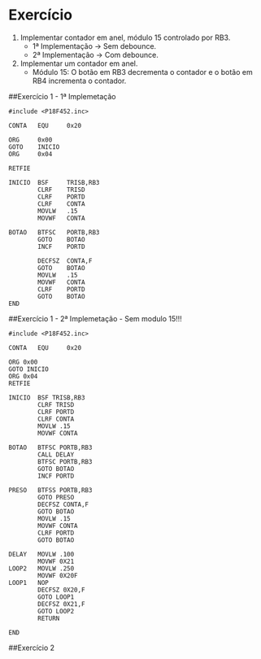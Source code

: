 # Exercício

1.  Implementar contador em anel, módulo 15 controlado por RB3. 
    -  1ª Implementação -> Sem debounce.    
    -  2ª Implementação -> Com debounce.
2.  Implementar um contador em anel.
    - Módulo 15: O botão em RB3 decrementa o contador e o botão em RB4 incrementa o contador.

##Exercício 1 - 1ª Implemetação

```assembly
#include <P18F452.inc>

CONTA   EQU     0x20

ORG     0x00
GOTO    INICIO
ORG     0x04

RETFIE

INICIO  BSF     TRISB,RB3
        CLRF    TRISD
        CLRF    PORTD
        CLRF    CONTA
        MOVLW   .15
        MOVWF   CONTA
	
BOTAO   BTFSC   PORTB,RB3
        GOTO    BOTAO
		INCF    PORTD
		
		DECFSZ  CONTA,F
		GOTO    BOTAO
		MOVLW   .15
		MOVWF   CONTA
		CLRF    PORTD
		GOTO    BOTAO
END

```

##Exercício 1 - 2ª Implemetação - Sem modulo 15!!!

```assembly
#include <P18F452.inc>

CONTA   EQU     0x20

ORG 0x00
GOTO INICIO
ORG 0x04
RETFIE

INICIO 	BSF TRISB,RB3
		CLRF TRISD
	   	CLRF PORTD
	  	CLRF CONTA
	   	MOVLW .15
	 	MOVWF CONTA
	
BOTAO	BTFSC PORTB,RB3
		CALL DELAY
		BTFSC PORTB,RB3
		GOTO BOTAO
		INCF PORTD
		
PRESO   BTFSS PORTB,RB3
        GOTO PRESO
		DECFSZ CONTA,F
		GOTO BOTAO
		MOVLW .15
		MOVWF CONTA
		CLRF PORTD
		GOTO BOTAO

DELAY   MOVLW .100
        MOVWF 0X21
LOOP2   MOVLW .250
        MOVWF 0X20F
LOOP1	NOP
        DECFSZ 0X20,F
        GOTO LOOP1   
        DECFSZ 0X21,F
        GOTO LOOP2
        RETURN

END
```

##Exercício 2

```assembly
```
